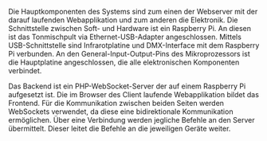 Die Hauptkomponenten des Systems sind zum einen der Webserver mit der darauf laufenden Webapplikation und zum anderen die Elektronik. Die Schnittstelle zwischen Soft- und Hardware ist ein Raspberry Pi. An diesen ist das Tonmischpult via Ethernet-USB-Adapter angeschlossen. Mittels USB-Schnittstelle sind Infrarotplatine und DMX-Interface mit dem Raspberry Pi verbunden. An den General-Input-Output-Pins des Mikroprozessors ist die Hauptplatine angeschlossen, die alle elektronischen Komponenten verbindet.

Das Backend ist ein PHP-WebSocket-Server der auf einem Raspberry Pi aufgesetzt ist. Die im Browser des Client laufende Webapplikation bildet das Frontend. Für die Kommunikation zwischen beiden Seiten werden WebSockets verwendet, da diese eine bidirektionale Kommunikation ermöglichen. Über eine Verbindung werden jegliche Befehle an den Server übermittelt. Dieser leitet die Befehle an die jeweiligen Geräte weiter.

